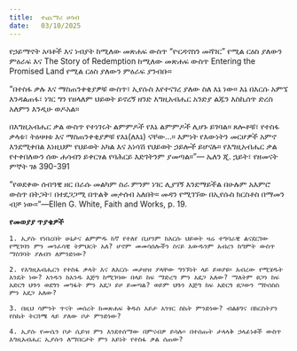 ```yaml
---
title:  ተጨማሪ ሀሳብ
date:   03/10/2025
---
```


የኃይማኖት አባቶች እና ነብያት ከሚለው መጽሐፍ ውስጥ “ዮርዳኖስን መሻገር” የሚል ርዕስ ያለውን ምዕራፍ እና The Story of Redemption ከሚለው መጽሐፍ ውስጥ Entering the Promised Land የሚል ርዕስ ያለውን ምዕራፍ ያንብቡ።

“በተስፋ ቃሉ እና ማስጠንቀቂያዎቹ ውስጥ፣ ኢየሱስ እየተናገረ ያለው ስለ እኔ ነው። እኔ በእርሱ አምኜ እንዳልጠፋ፣ ነገር ግን የዘላለም ህይወት ይኖረኝ ዘንድ እግዚአብሔር አንድያ ልጁን እስኪሰጥ ድረስ አለምን እንዲሁ ወዶአል።

በእግዚአብሔር ቃል ውስጥ የተነገሩት ልምምዶች የእኔ ልምምዶች ሊሆኑ ይገባል። ጸሎቶቹ፣ የተስፋ ቃላቱ፣ ትዕዛዛቱ እና ማስጠንቀቂያዎቹ የእኔ(ለእኔ) ናቸው…። እምነት የእውነትን መርሆዎች አምኖ እንደሚቀበል እነዚህም የህይወት አካል እና አነሳሽ የህይወት ኃይሎች ይሆናሉ። የእግዚአብሔር ቃል የተቀበለውን ሰው ሐሳብን ይቀርፃል የባሕርይ እድገትንም ያመጣል።”— ኤለን ጂ. ኋይት፣ የዘመናት ምኞት ገፅ 390-391

“የወደቀው ሰብዓዊ ዘር በራሱ መልካም ስራ ምንም ነገር ሊያገኝ እንደማይችል በሁሉም አእምሮ ውስጥ በትጋት፣ በተደጋጋሚ በጥልቅ መታሰብ አለበት። መዳን የሚገኘው በኢየሱስ ክርስቶስ በማመን ብቻ ነው።”—Ellen G. White, Faith and Works, p. 19.



**የመወያያ ጥያቄዎች**



`1. ኢያሱ የነበረበት ሁኔታና ልምምዱ ከኛ የተለየ ቢሆንም ከእርሱ ህይወት ዛሬ ተግባራዊ ልናደርገው የሚገባን ምን መንፈሳዊ ትምህርት አለ? ሆኖም መመሳሰሎችን ስናይ አውዱንም አብረን ከግምት ውስጥ ማስገባት ያለብን ለምንድነው?`

`2. የእግዚአብሔርን የተስፋ ቃላት እና ለእርሱ መታዘዝ ያላቸው ግንኙነት ላይ ይወያዩ። አብረው የሚሄዱት እንዴት ነው? አንዱን ከአንዱ እጅግ ከሚገባው በላይ ከፍ ማድረግ ምን አደጋ አለው? ማለትም ፀጋን ከፍ አድርጎ ህጉን ወደጎን መግፋት ምን አደጋ ይዞ ይመጣል? ወይም ህጉን እጅግ ከፍ አድርጎ ፀጋውን ማኮሰስስ ምን አደጋ አለው?`

`3. በዚህ ሳምንት ጥናት መሰረት ከመጽሐፍ ቅዱስ እይታ አንፃር ስኬት ምንድነው? ብልፅግና በክርስትያን የስኬት ትርጓሜ ላይ ያለው ቦታ ምንድነው?`

`4. ኢያሱ የሙሴን ቦታ ሲይዝ ምን እንደተሰማው በምናብዎ ይሳሉ። በተሰጡት ታላላቅ ኃላፊነቶች ውስጥ እግዚአብሔር ኢያሱን ለማበርታት ምን አይነት የተስፋ ቃል ሰጠው?`